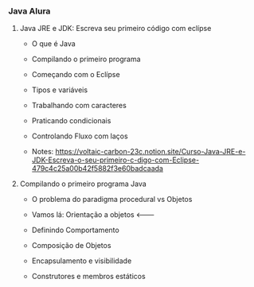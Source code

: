 ### Java Alura ###



1. Java JRE e JDK: Escreva seu primeiro código com eclípse

   * O que é Java

   * Compilando o primeiro programa

   * Começando com o Eclípse

   * Tipos e variáveis

   * Trabalhando com caracteres

   * Praticando condicionais

   * Controlando Fluxo com laços

   * Notes: https://voltaic-carbon-23c.notion.site/Curso-Java-JRE-e-JDK-Escreva-o-seu-primeiro-c-digo-com-Eclipse-479c4c25a00b42f5882f3e60badcaada

     

2. Compilando o primeiro programa Java

   * O problema do paradigma procedural vs Objetos

   * Vamos lá: Orientação a objetos <---

   * Definindo Comportamento

   * Composição de Objetos

   * Encapsulamento e visibilidade

   * Construtores e membros estáticos

     
